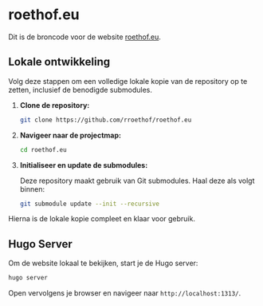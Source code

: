 # roethof.eu

Dit is de broncode voor de website [roethof.eu](https://roethof.eu).

## Lokale ontwikkeling

Volg deze stappen om een volledige lokale kopie van de repository op te zetten, inclusief de benodigde submodules.

1.  **Clone de repository:**

    ```bash
    git clone https://github.com/rroethof/roethof.eu
    ```

2.  **Navigeer naar de projectmap:**

    ```bash
    cd roethof.eu
    ```

3.  **Initialiseer en update de submodules:**

    Deze repository maakt gebruik van Git submodules. Haal deze als volgt binnen:
    ```bash
    git submodule update --init --recursive
    ```

Hierna is de lokale kopie compleet en klaar voor gebruik.

## Hugo Server

Om de website lokaal te bekijken, start je de Hugo server:

```bash
hugo server
```

Open vervolgens je browser en navigeer naar `http://localhost:1313/`.
